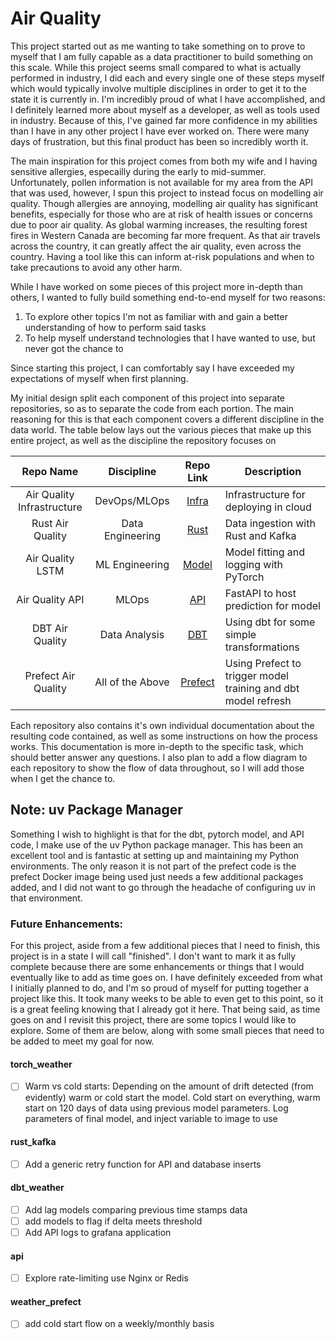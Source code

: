 # Air Quality

This project started out as me wanting to take something on to prove to myself that I am fully capable as 
a data practitioner to build something on this scale. While this project seems small compared to what is actually performed in industry,
I did each and every single one of these steps myself which would typically involve multiple disciplines in order to get it 
to the state it is currently in. I'm incredibly proud of what I have accomplished, and I definitely learned more about myself as a developer,
as well as tools used in industry. Because of this, I've gained far more confidence in my abilities than I have in any other project I have ever
worked on. There were many days of frustration, but this final product has been so incredibly worth it.

The main inspiration for this project comes from both my wife and I having sensitive allergies, especailly during the early to mid-summer.
Unfortunately, pollen information is not available for my area from the API that was used, however, I spun this project to instead focus on modelling
air quality. Though allergies are annoying, modelling air quality has significant benefits, especially for those who are at risk of health issues or concerns due to poor air quality. As global warming increases, the resulting forest fires in Western Canada are becoming far more frequent. As that air travels across the country, it can greatly affect the air quality, even across the country. Having a tool like this can inform at-risk populations and when to take precautions to avoid any other harm.

While I have worked on some pieces of this project more in-depth than others, I wanted to fully build something end-to-end myself for two reasons:
1) To explore other topics I'm not as familiar with and gain a better understanding of how to perform said tasks
2) To help myself understand technologies that I have wanted to use, but never got the chance to

Since starting this project, I can comfortably say I have exceeded my expectations of myself when first planning.

My initial design split each component of this project into separate repositories, so as to separate the code
from each portion. The main reasoning for this is that each component covers a different discipline in 
the data world. The table below lays out the various pieces that make up this entire project, as well
as the discipline the repository focuses on

| Repo Name  | Discipline  |  Repo Link  |  Description |
|:-:|:-:|:-:|---|
|  Air Quality Infrastructure | DevOps/MLOps  | [Infra](https://github.com/mattbaxter689/Air-Quality-Infrastructure)  | Infrastructure for deploying in cloud  |
|  Rust Air Quality |  Data Engineering | [Rust](https://github.com/mattbaxter689/Rust-Air-Quality)  | Data ingestion with Rust and Kafka  |
| Air Quality LSTM  | ML Engineering  | [Model](https://github.com/mattbaxter689/Air-Quality-LSTM)  | Model fitting and logging with PyTorch  |
| Air Quality API  | MLOps  | [API](https://github.com/mattbaxter689/Air-Quality-API)  | FastAPI to host prediction for model  |
|  DBT Air Quality | Data Analysis  | [DBT](https://github.com/mattbaxter689/DBT-Air-Quality)  | Using dbt for some simple transformations  |
| Prefect Air Quality  | All of the Above  |  [Prefect](https://github.com/mattbaxter689/Prefect-Air-Quality) | Using Prefect to trigger model training and dbt model refresh  |

Each repository also contains it's own individual documentation about the resulting code contained, as well as some instructions on how the process works. This documentation is more in-depth to the specific task, which should better answer any questions. I also plan to add a flow diagram to each repository to show the flow of data throughout, so I will add those when I get the chance to.

## Note: uv Package Manager
Something I wish to highlight is that for the dbt, pytorch model, and API code,
I make use of the uv Python package manager. This has been an excellent tool and
is fantastic at setting up and maintaining my Python environments. The only
reason it is not part of the prefect code is the prefect Docker image being used
just needs a few additional packages added, and I did not want to go through the
headache of configuring uv in that environment.

### Future Enhancements:
For this project, aside from a few additional pieces that I need to finish, this project is in a state I will call "finished". 
I don't want to mark it as fully complete because there are some enhancements or things that I would eventually like to add as time
goes on. I have definitely exceeded from what I initially planned to do, and I'm so proud of myself for putting together a project
like this. It took many weeks to be able to even get to this point, so it is a great feeling knowing that I already got it here. That being said,
as time goes on and I revisit this project, there are some topics I would like to explore. Some of them are below, along with some small pieces that need to be added to meet my goal for now.

#### torch_weather
 - [ ] Warm vs cold starts: Depending on the amount of drift detected (from
   evidently) warm or cold start the model. Cold start on everything, warm start
   on 120 days of data using previous model parameters. Log parameters of final
   model, and inject variable to image to use

 #### rust_kafka
- [ ] Add a generic retry function for API and database inserts

#### dbt_weather
- [ ] Add lag models comparing previous time stamps data
- [ ] add models to flag if delta meets threshold
- [ ] Add API logs to grafana application

#### api
- [ ] Explore rate-limiting use Nginx or Redis

#### weather_prefect
- [ ] add cold start flow on a weekly/monthly basis